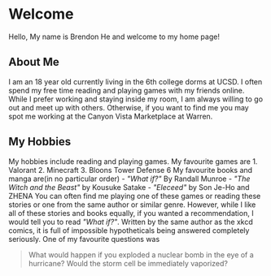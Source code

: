 # Welcome
Hello, My name is Brendon He and welcome to my home page!
## About Me
I am an 18 year old currently living in the 6th college dorms at UCSD. I often spend my free time reading and playing games with my friends online. While I prefer working and staying inside my room, I am always willing to go out and meet up with others. Otherwise, if you want to find me you may spot me working at the Canyon Vista Marketplace at Warren.

## My Hobbies
My hobbies include reading and playing games. 
    My favourite games are 
        1. Valorant
        2. Minecraft
        3. Bloons Tower Defense 6
    My favourite books and manga are(in no particular order)
        - *"What if?"* By Randall Munroe
        - *"The Witch and the Beast"* by Kousuke Satake
        - *"Eleceed"* by Son Je-Ho and ZHENA
    You can often find me playing one of these games or reading these stories or one from the same author or similar genre. However, while I like all of these stories and books equally, if you wanted a recommendation, I would tell you to read *"What if?"*. Written by the same author as the xkcd comics, it is full of impossible hypotheticals being answered completely seriously. One of my favourite questions was 
>What would happen if you exploded a nuclear bomb in the eye of a hurricane? Would the storm cell be immediately vaporized?


